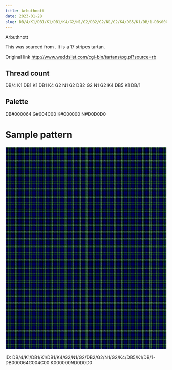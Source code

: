 ```yaml
---
title: Arbuthnott
date: 2023-01-28
slug: DB/4/K1/DB1/K1/DB1/K4/G2/N1/G2/DB2/G2/N1/G2/K4/DB5/K1/DB/1-DB$000064 G$004C00 K$000000 N$D0D0D0
---
```

Arbuthnott

This was sourced from <no value>.  It is a 17 stripes tartan.

Original link http://www.weddslist.com/cgi-bin/tartans/pg.pl?source=rb

## Thread count
DB/4 K1 DB1 K1 DB1 K4 G2 N1 G2 DB2 G2 N1 G2 K4 DB5 K1 DB/1

## Palette
DB#000064 G#004C00 K#000000 N#D0D0D0

# Sample pattern

![Tartan detail](tartan.png "DB/4 K1 DB1 K1 DB1 K4 G2 N1 G2 DB2 G2 N1 G2 K4 DB5 K1 DB/1 tartan")

ID: DB/4/K1/DB1/K1/DB1/K4/G2/N1/G2/DB2/G2/N1/G2/K4/DB5/K1/DB/1-DB$000064 G$004C00 K$000000 N$D0D0D0